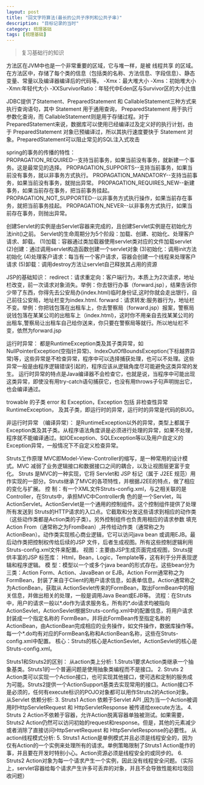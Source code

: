 ```yaml
---
layout: post
title: "回文字符算法(最长的公共子序列和公共子串)"
description: "目标记录的当时"
category: 梳理基础
tags: [梳理基础]
---
```


> 复习基础行的知识  

方法区在JVM中也是一个非常重要的区域，它与堆一样，是被 线程共享 的区域。 在方法区中，存储了每个类的信息（包括类的名称、方法信息、字段信息）、静态变量、常量以及编译器编译后的代码等。
-Xmx：最大堆大小
-Xms：初始堆大小
-Xmn:年轻代大小
-XXSurvivorRatio：年轻代中Eden区与Survivor区的大小比值


JDBC提供了Statement、PreparedStatement 和 CallableStatement三种方式来执行查询语句，其中 Statement 用于通用查询， PreparedStatement 用于执行参数化查询，而 CallableStatement则是用于存储过程。对于PreparedStatement来说，数据库可以使用已经编译过及定义好的执行计划，由于 PreparedStatement 对象已预编译过，所以其执行速度要快于 Statement 对象。PreparedStatement可以阻止常见的SQL注入式攻击

spring的事务的传播的特性：  
PROPAGATION_REQUIRED--支持当前事务，如果当前没有事务，就新建一个事务。这是最常见的选择。
PROPAGATION_SUPPORTS--支持当前事务，如果当前没有事务，就以非事务方式执行。
PROPAGATION_MANDATORY--支持当前事务，如果当前没有事务，就抛出异常。
PROPAGATION_REQUIRES_NEW--新建事务，如果当前存在事务，把当前事务挂起。
PROPAGATION_NOT_SUPPORTED--以非事务方式执行操作，如果当前存在事务，就把当前事务挂起。
PROPAGATION_NEVER--以非事务方式执行，如果当前存在事务，则抛出异常。

创建Servlet的实例是由Servlet容器来完成的，且创建Servlet实例是在初始化方法init()之前。
Servlet的生命周期分为5个阶段：加载、创建、初始化、处理客户请求、卸载。
(1)加载：容器通过类加载器使用servlet类对应的文件加载servlet
(2)创建：通过调用servlet构造函数创建一个servlet对象
(3)初始化：调用init方法初始化
(4)处理客户请求：每当有一个客户请求，容器会创建一个线程来处理客户请求
(5)卸载：调用destroy方法让servlet自己释放其占用的资源   

JSP的基础知识：
redirect：请求重定向：客户端行为，本质上为2次请求，地址栏改变，前一次请求对象消失。举例：你去银行办事（forward.jsp），结果告诉你少带了东西，你得先去公安局办(index.html)临时身份证,这时你就会走出银行，自己前往公安局，地址栏变为index.html.
forward：请求转发:服务器行为，地址栏不变。举例：你把钱包落在出租车上，你去警察局（forward.jsp）报案，警察局说钱包落在某某公司的出租车上（index.html)，这时你不用亲自去找某某公司的出租车,警察局让出租车自己给你送来，你只要在警察局等就行。所以地址栏不变，依然为forward.jsp


运行时异常： 都是RuntimeException类及其子类异常，如NullPointerException(空指针异常)、IndexOutOfBoundsException(下标越界异常)等，这些异常是不检查异常，程序中可以选择捕获处理，也可以不处理。这些异常一般是由程序逻辑错误引起的，程序应该从逻辑角度尽可能避免这类异常的发生。
       运行时异常的特点是Java编译器不会检查它，也就是说，当程序中可能出现这类异常，即使没有用try-catch语句捕获它，也没有用throws子句声明抛出它，也会编译通过。

trowable 的子类 error 和 Exception，Exception 包括 非检查性异常 RuntimeException， 及其子类，即运行时的异常，运行时的异常是代码的BUG。

非运行时异常 （编译异常）： 是RuntimeException以外的异常，类型上都属于Exception类及其子类。从程序语法角度讲是必须进行处理的异常，如果不处理，程序就不能编译通过。如IOException、SQLException等以及用户自定义的Exception异常，一般情况下不自定义检查异常。

Struts工作原理
MVC即Model-View-Controller的缩写，是一种常用的设计模式。MVC   减弱了业务逻辑接口和数据接口之间的耦合，以及让视图层更富于变化。
Struts   是MVC的一种实现，它将   Servlet和   JSP   标记（属于   J2EE   规范）用作实现的一部分。Struts继承了MVC的各项特性，并根据J2EE的特点，做了相应的变化与扩展。
控 制：有一个XML文件Struts-config.xml，与之相关联的是Controller，在Struts中，承担MVC中Controller角 色的是一个Servlet，叫ActionServlet。ActionServlet是一个通用的控制组件。这个控制组件提供了处理所有发送到 Struts的HTTP请求的入口点。它截取和分发这些请求到相应的动作类（这些动作类都是Action类的子类）。另外控制组件也负责用相应的请求参数 填充   Action   From（通常称之为FromBean）,并传给动作类（通常称之为ActionBean）。动作类实现核心商业逻辑，它可以访问java   bean   或调用EJB。最后动作类把控制权传给后续的JSP   文件，后者生成视图。所有这些控制逻辑利用Struts-config.xml文件来配置。
视图：主要由JSP生成页面完成视图，Struts提供丰富的JSP   标签库：   Html，Bean，Logic，Template等，这有利于分开表现逻辑和程序逻辑。
模 型：模型以一个或多个java   bean的形式存在。这些bean分为三类：Action   Form、Action、JavaBean   or   EJB。Action   Form通常称之为FormBean，封装了来自于Client的用户请求信息，如表单信息。Action通常称之为ActionBean，获取从 ActionSevlet传来的FormBean，取出FormBean中的相关信息，并做出相关的处理，一般是调用Java   Bean或EJB等。
流程：在Struts中，用户的请求一般以*.do作为请求服务名，所有的*.do请求均被指向 ActionSevlet，ActionSevlet根据Struts-config.xml中的配置信息，将用户请求封装成一个指定名称的 FormBean，并将此FormBean传至指定名称的ActionBean，由ActionBean完成相应的业务操作，如文件操作，数据库操作等。 每一个*.do均有对应的FormBean名称和ActionBean名称，这些在Struts-config.xml中配置。
核心：Struts的核心是ActionSevlet，ActionSevlet的核心是Struts-config.xml。

Struts1和Struts2的区别：
从action类上分析:
1.Struts1要求Action类继承一个抽象基类。Struts1的一个普遍问题是使用抽象类编程而不是接口。
2. Struts 2 Action类可以实现一个Action接口，也可实现其他接口，使可选和定制的服务成为可能。Struts2提供一个ActionSupport基类去实现常用的接口。Action接口不是必须的，任何有execute标识的POJO对象都可以用作Struts2的Action对象。
从Servlet 依赖分析:
3. Struts1 Action 依赖于Servlet API ,因为当一个Action被调用时HttpServletRequest 和 HttpServletResponse 被传递给execute方法。
4. Struts 2 Action不依赖于容器，允许Action脱离容器单独被测试。如果需要，Struts2 Action仍然可以访问初始的request和response。但是，其他的元素减少或者消除了直接访问HttpServetRequest 和 HttpServletResponse的必要性。
从action线程模式分析:
5. Struts1 Action是单例模式并且必须是线程安全的，因为仅有Action的一个实例来处理所有的请求。单例策略限制了Struts1 Action能作的事，并且要在开发时特别小心。Action资源必须是线程安全的或同步的。
6. Struts2 Action对象为每一个请求产生一个实例，因此没有线程安全问题。（实际上，servlet容器给每个请求产生许多可丢弃的对象，并且不会导致性能和垃圾回收问题）
